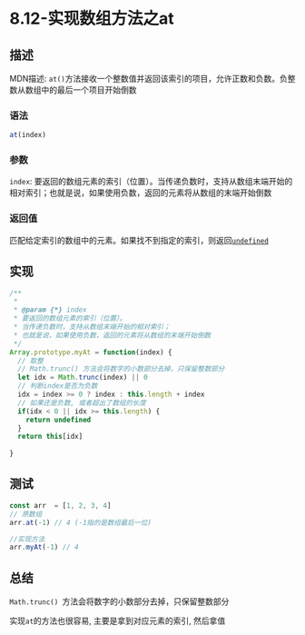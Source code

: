# 8.12-实现数组方法之at

## 描述

MDN描述: `at()`方法接收一个整数值并返回该索引的项目，允许正数和负数。负整数从数组中的最后一个项目开始倒数

### 语法

```js
at(index)
```

### 参数

`index`: 要返回的数组元素的索引（位置）。当传递负数时，支持从数组末端开始的相对索引；也就是说，如果使用负数，返回的元素将从数组的末端开始倒数

### 返回值

匹配给定索引的数组中的元素。如果找不到指定的索引，则返回[`undefined`](https://developer.mozilla.org/zh-CN/docs/Web/JavaScript/Reference/Global_Objects/undefined)

## 实现

```js
/**
 * 
 * @param {*} index 
 * 要返回的数组元素的索引（位置）。
 * 当传递负数时，支持从数组末端开始的相对索引；
 * 也就是说，如果使用负数，返回的元素将从数组的末端开始倒数
 */
Array.prototype.myAt = function(index) {
  // 取整
  // Math.trunc() 方法会将数字的小数部分去掉，只保留整数部分
  let idx = Math.trunc(index) || 0
  // 判断index是否为负数
  idx = index >= 0 ? index : this.length + index
  // 如果还是负数, 或者超出了数组的长度
  if(idx < 0 || idx >= this.length) {
    return undefined
  }
  return this[idx]
  
}
```

## 测试

```js
const arr  = [1, 2, 3, 4]
// 原数组
arr.at(-1) // 4 (-1指的是数组最后一位)

//实现方法
arr.myAt(-1) // 4

```

## 总结

`Math.trunc() `方法会将数字的小数部分去掉，只保留整数部分

实现`at`的方法也很容易, 主要是拿到对应元素的索引, 然后拿值
